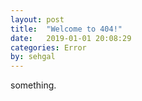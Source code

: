 ```yaml
---
layout: post
title:  "Welcome to 404!"
date:   2019-01-01 20:08:29
categories: Error
by: sehgal
---
```


something.

